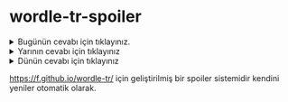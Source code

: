 # wordle-tr-spoiler

<details>
  <summary>Bugünün cevabı için tıklayınız.</summary>
  <br>
    <b> yünlü </b>
</details>

<details>
  <summary>Yarının cevabı için tıklayınız</summary>
  <br>
   <b> mizan </b>
</details>

<details>
  <summary>Dünün cevabı için tıklayınız </summary>
  <br>
  <b> lisan </b>
</details>

https://f.github.io/wordle-tr/ için geliştirilmiş bir spoiler sistemidir kendini yeniler otomatik olarak.

